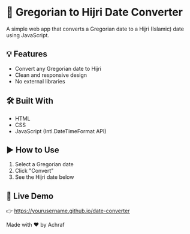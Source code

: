 # 📅 Gregorian to Hijri Date Converter

A simple web app that converts a Gregorian date to a Hijri (Islamic) date using JavaScript.

## 💡 Features

- Convert any Gregorian date to Hijri
- Clean and responsive design
- No external libraries

## 🛠 Built With

- HTML
- CSS
- JavaScript (Intl.DateTimeFormat API)

## ▶ How to Use

1. Select a Gregorian date
2. Click "Convert"
3. See the Hijri date below

## 🚀 Live Demo

👉 https://yourusername.github.io/date-converter

Made with ❤ by Achraf

